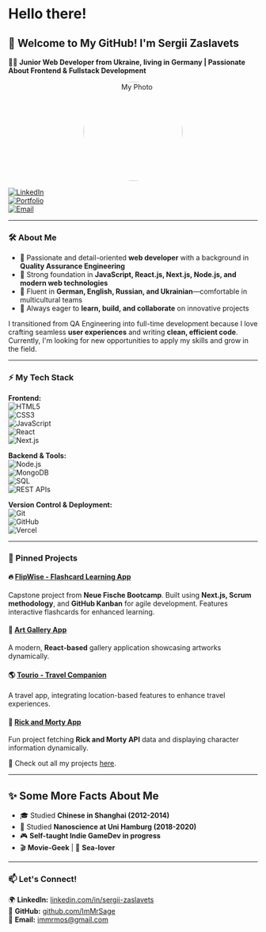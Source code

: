 # Hello there! 
## 🚀 Welcome to My GitHub! I'm **Sergii Zaslavets**  
👨‍💻 **Junior Web Developer from Ukraine, living in Germany | Passionate About Frontend & Fullstack Development**

<!-- Profile Photo -->
<p align="center">
  <img src="https://i.ibb.co/n7Xr2Zn/sea.jpg" width="200" height="200" alt="My Photo" style="border-radius: 50%;">
</p>

[![LinkedIn](https://img.shields.io/badge/LinkedIn-Connect-blue?style=flat&logo=linkedin)](https://linkedin.com/in/sergii-zaslavets)  
[![Portfolio](https://img.shields.io/badge/Portfolio-Coming%20Soon-orange?style=flat&logo=vercel)](#)  
[![Email](https://img.shields.io/badge/Email-Contact%20Me-red?style=flat&logo=gmail)](mailto:immrmos@gmail.com)  

---

### 🛠️ About Me  
- 🔹 Passionate and detail-oriented **web developer** with a background in **Quality Assurance Engineering**  
- 🔹 Strong foundation in **JavaScript, React.js, Next.js, Node.js, and modern web technologies**  
- 🔹 Fluent in **German, English, Russian, and Ukrainian**—comfortable in multicultural teams  
- 🔹 Always eager to **learn, build, and collaborate** on innovative projects  

I transitioned from QA Engineering into full-time development because I love crafting seamless **user experiences** and writing **clean, efficient code**. Currently, I'm looking for new opportunities to apply my skills and grow in the field.  

---

### ⚡ My Tech Stack  
**Frontend:**  
![HTML5](https://img.shields.io/badge/HTML5-orange?style=flat&logo=html5)  
![CSS3](https://img.shields.io/badge/CSS3-blue?style=flat&logo=css3)  
![JavaScript](https://img.shields.io/badge/JavaScript-yellow?style=flat&logo=javascript)  
![React](https://img.shields.io/badge/React-blue?style=flat&logo=react)  
![Next.js](https://img.shields.io/badge/Next.js-black?style=flat&logo=next.js)  

**Backend & Tools:**  
![Node.js](https://img.shields.io/badge/Node.js-green?style=flat&logo=node.js)  
![MongoDB](https://img.shields.io/badge/MongoDB-darkgreen?style=flat&logo=mongodb)  
![SQL](https://img.shields.io/badge/SQL-blue?style=flat&logo=postgresql)  
![REST APIs](https://img.shields.io/badge/REST-APIs-blue?style=flat&logo=postman)  

**Version Control & Deployment:**  
![Git](https://img.shields.io/badge/Git-orange?style=flat&logo=git)  
![GitHub](https://img.shields.io/badge/GitHub-black?style=flat&logo=github)  
![Vercel](https://img.shields.io/badge/Vercel-black?style=flat&logo=vercel)  

---

### 📌 Pinned Projects  
#### 🔥 [FlipWise - Flashcard Learning App](https://github.com/denoerss/capstone-project_flip-wise)  
Capstone project from **Neue Fische Bootcamp**. Built using **Next.js, Scrum methodology**, and **GitHub Kanban** for agile development. Features interactive flashcards for enhanced learning.  

#### 🎨 [Art Gallery App](https://github.com/ImMrSage/art-gallery-app)  
A modern, **React-based** gallery application showcasing artworks dynamically.

#### 🌎 [Tourio - Travel Companion](https://github.com/ImMrSage/recap-project-6_tourio-app)  
A travel app, integrating location-based features to enhance travel experiences.  

#### 🧩 [Rick and Morty App](https://github.com/ImMrSage/rick-and-morty-app)  
Fun project fetching **Rick and Morty API** data and displaying character information dynamically.  


🔗 Check out all my projects [here](https://github.com/ImMrSage?tab=repositories).  

---

## ✨ Some More Facts About Me
- 🎓 Studied **Chinese in Shanghai (2012-2014)**  
- 🧪 Studied **Nanoscience at Uni Hamburg (2018-2020)**  
- 🎮 **Self-taught Indie GameDev in progress**  
- 🎬 **Movie-Geek** | 🌊 **Sea-lover**  

---

### 📫 Let's Connect!  
🌍 **LinkedIn:** [linkedin.com/in/sergii-zaslavets](https://linkedin.com/in/sergii-zaslavets)  
💼 **GitHub:** [github.com/ImMrSage](https://github.com/ImMrSage)  
📧 **Email:** [immrmos@gmail.com](mailto:immrmos@gmail.com)  


